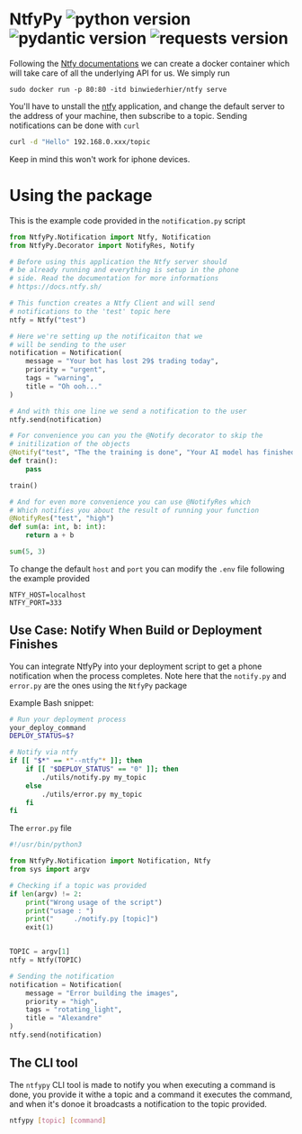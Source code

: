 # NtfyPy ![python version](https://img.shields.io/badge/python-3-blue) ![pydantic version](https://img.shields.io/badge/pydantic_settings-2.10.1-blue) ![requests version](https://img.shields.io/badge/requests-2.25.1-blue)

Following the [Ntfy documentations](https://docs.ntfy.sh/) we can create a docker container which will take care of all the underlying API for us. We simply run
```
sudo docker run -p 80:80 -itd binwiederhier/ntfy serve
```
You'll have to unstall the [ntfy](https://play.google.com/store/apps/details?id=io.heckel.ntfy&hl=en&pli=1) application, and change the default server to the address of your machine, then subscribe to a topic. Sending notifications can be done with `curl`
```bash
curl -d "Hello" 192.168.0.xxx/topic
```
Keep in mind this won't work for iphone devices.

# Using the package
This is the example code provided in the `notification.py` script
```py
from NtfyPy.Notification import Ntfy, Notification
from NtfyPy.Decorator import NotifyRes, Notify

# Before using this application the Ntfy server should
# be already running and everything is setup in the phone 
# side. Read the documentation for more informations
# https://docs.ntfy.sh/

# This function creates a Ntfy Client and will send
# notifications to the 'test' topic here
ntfy = Ntfy("test")

# Here we're setting up the notificaiton that we
# will be sending to the user
notification = Notification(
    message = "Your bot has lost 29$ trading today",
    priority = "urgent",
    tags = "warning",
    title = "Oh ooh..."
)

# And with this one line we send a notification to the user
ntfy.send(notification)

# For convenience you can you the @Notify decorator to skip the 
# initilization of the objects
@Notify("test", "The the training is done", "Your AI model has finished training", "high")
def train():
    pass

train()

# And for even more convenience you can use @NotifyRes which
# Which notifies you about the result of running your function
@NotifyRes("test", "high")
def sum(a: int, b: int):
    return a + b

sum(5, 3)
```

To change the default `host` and `port` you can modify the `.env` file following the example provided
```env
NTFY_HOST=localhost
NTFY_PORT=333
```


## Use Case: Notify When Build or Deployment Finishes

You can integrate NtfyPy into your deployment script to get a phone notification when the process completes. Note here that the `notify.py` and `error.py` are the ones using the `NtfyPy` package

Example Bash snippet:
```bash
# Run your deployment process
your_deploy_command
DEPLOY_STATUS=$?

# Notify via ntfy
if [[ "$*" == *"--ntfy"* ]]; then
    if [[ "$DEPLOY_STATUS" == "0" ]]; then
        ./utils/notify.py my_topic
    else
        ./utils/error.py my_topic
    fi
fi
```

The `error.py` file
```py
#!/usr/bin/python3

from NtfyPy.Notification import Notification, Ntfy
from sys import argv

# Checking if a topic was provided
if len(argv) != 2:
    print("Wrong usage of the script")
    print("usage : ")
    print("     ./notify.py [topic]")
    exit(1)


TOPIC = argv[1]
ntfy = Ntfy(TOPIC)

# Sending the notification
notification = Notification(
    message = "Error building the images",
    priority = "high",
    tags = "rotating_light",
    title = "Alexandre"
)
ntfy.send(notification)
```

## The CLI tool
The `ntfypy` CLI tool is made to notify you when executing a command is done, you provide it withe a topic and a command it executes the command, and when it's donoe it broadcasts a notification to the topic provided.
```bash
ntfypy [topic] [command]
```
